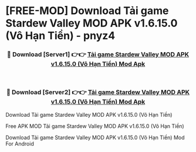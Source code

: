 # [FREE-MOD] Download Tải game Stardew Valley MOD APK v1.6.15.0 (Vô Hạn Tiền) - pnyz4


<div align="center">
<h3>🔴 Download [Server1] 👉👉 <a href="https://apk-comot.site?title=Tải_game_Stardew_Valley_MOD_APK_v1.6.15.0_(Vô_Hạn_Tiền)">Tải game Stardew Valley MOD APK v1.6.15.0 (Vô Hạn Tiền) Mod Apk</a></h3><br>

<h3>🔴 Download [Server2] 👉👉 <a href="https://apk-comot.site?title=Tải_game_Stardew_Valley_MOD_APK_v1.6.15.0_(Vô_Hạn_Tiền)">Tải game Stardew Valley MOD APK v1.6.15.0 (Vô Hạn Tiền) Mod Apk</a></h3>
</div>



Download Tải game Stardew Valley MOD APK v1.6.15.0 (Vô Hạn Tiền) 

Free APK MOD Tải game Stardew Valley MOD APK v1.6.15.0 (Vô Hạn Tiền) 

Download Tải game Stardew Valley MOD APK v1.6.15.0 (Vô Hạn Tiền) Mod For Android
